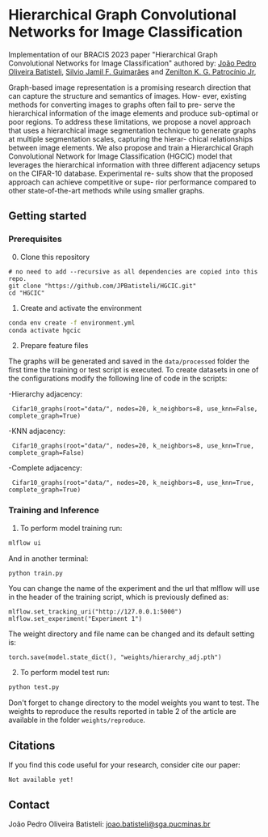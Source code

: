 Hierarchical Graph Convolutional Networks for Image Classification
=====
Implementation of our BRACIS 2023 paper "Hierarchical Graph Convolutional Networks for Image Classification" authored by:
[João Pedro Oliveira Batisteli](https://lattes.cnpq.br/8128547685252443), [Silvio Jamil F. Guimarães](http://lattes.cnpq.br/8522089151904453) and 
[Zenilton K. G. Patrocínio Jr](http://lattes.cnpq.br/8895634496108399),


Graph-based image representation is a promising research direction that can capture the structure and semantics of images. How- ever, existing methods for converting images to graphs often fail to pre- serve the hierarchical information of the image elements and produce sub-optimal or poor regions. To address these limitations, we propose a novel approach that uses a hierarchical image segmentation technique to generate graphs at multiple segmentation scales, capturing the hierar- chical relationships between image elements. We also propose and train a Hierarchical Graph Convolutional Network for Image Classification (HGCIC) model that leverages the hierarchical information with three different adjacency setups on the CIFAR-10 database. Experimental re- sults show that the proposed approach can achieve competitive or supe- rior performance compared to other state-of-the-art methods while using smaller graphs.

## Getting started
### Prerequisites
0. Clone this repository
```
# no need to add --recursive as all dependencies are copied into this repo.
git clone "https://github.com/JPBatisteli/HGCIC.git"
cd "HGCIC"
```

1. Create and activate the environment
```bash 
conda env create -f environment.yml
conda activate hgcic
```

2. Prepare feature files

The graphs will be generated and saved in the `data/processed` folder the first time the training or test script is executed. 
To create datasets in one of the configurations modify the following line of code in the scripts: 

-Hierarchy adjacency:
```python:
 Cifar10_graphs(root="data/", nodes=20, k_neighbors=8, use_knn=False, complete_graph=True)
```

-KNN adjacency:
```python:
 Cifar10_graphs(root="data/", nodes=20, k_neighbors=8, use_knn=True, complete_graph=False)
```

-Complete adjacency:
```python:
 Cifar10_graphs(root="data/", nodes=20, k_neighbors=8, use_knn=True, complete_graph=True)
```

### Training and Inference

1. To perform model training run:
```bash 
mlflow ui
```

And in another terminal:
```bash
python train.py
```

You can change the name of the experiment and the url that mlflow will use in the header of the training script, which is previously defined as:

```python:
mlflow.set_tracking_uri("http://127.0.0.1:5000")
mlflow.set_experiment("Experiment 1")
```

The weight directory and file name can be changed and its default setting is:

```python:
torch.save(model.state_dict(), "weights/hierarchy_adj.pth")
```

2. To perform model test run:

```bash 
python test.py
```

Don't forget to change directory to the model weights you want to test. The weights to reproduce the results reported in table 2 of the article are available in the folder `weights/reproduce`.


## Citations
If you find this code useful for your research, consider cite our paper:
```
Not available yet!
```


## Contact
João Pedro Oliveira Batisteli: joao.batisteli@sga.pucminas.br

